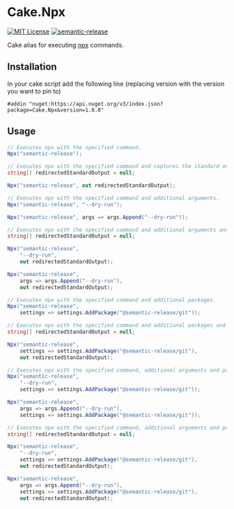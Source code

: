 # Cake.Npx

[![MIT License](https://img.shields.io/npm/l/starwars-names.svg?style=flat-square)](http://opensource.org/licenses/MIT)
[![semantic-release](https://img.shields.io/badge/%20%20%F0%9F%93%A6%F0%9F%9A%80-semantic--release-e10079.svg?style=flat-square)](https://github.com/semantic-release/semantic-release)

Cake alias for executing [npx](https://medium.com/@maybekatz/introducing-npx-an-npm-package-runner-55f7d4bd282b) commands.

## Installation

In your cake script add the following line (replacing version with the version you want to pin to)

```
#addin "nuget:https://api.nuget.org/v3/index.json?package=Cake.Npx&version=1.0.0"
```

## Usage

```csharp
// Executes npx with the specified command.
Npx("semantic-release");

// Executes npx with the specified command and captures the standard output.
string[] redirectedStandardOutput = null;

Npx("semantic-release", out redirectedStandardOutput);

// Executes npx with the specified command and additional arguments.
Npx("semantic-release", "--dry-run");

Npx("semantic-release", args => args.Append("--dry-run"));

// Executes npx with the specified command and additional arguments and captures the standard output.
string[] redirectedStandardOutput = null;

Npx("semantic-release",
    "--dry-run",
    out redirectedStandardOutput);

Npx("semantic-release",
    args => args.Append("--dry-run"),
    out redirectedStandardOutput);

// Executes npx with the specified command and additional packages.
Npx("semantic-release",
    settings => settings.AddPackage("@semantic-release/git"));

// Executes npx with the specified command and additional packages and captures the standard output.
string[] redirectedStandardOutput = null;

Npx("semantic-release",
    settings => settings.AddPackage("@semantic-release/git"),
    out redirectedStandardOutput);

// Executes npx with the specified command, additional arguments and packages.
Npx("semantic-release",
    "--dry-run",
    settings => settings.AddPackage("@semantic-release/git"));

Npx("semantic-release",
    args => args.Append("--dry-run"),
    settings => settings.AddPackage("@semantic-release/git"));

// Executes npx with the specified command, additional arguments and packages and captures the standard output.
string[] redirectedStandardOutput = null;

Npx("semantic-release",
    "--dry-run",
    settings => settings.AddPackage("@semantic-release/git"),
    out redirectedStandardOutput);

Npx("semantic-release",
    args => args.Append("--dry-run"),
    settings => settings.AddPackage("@semantic-release/git"),
    out redirectedStandardOutput);
```

